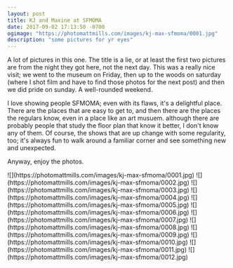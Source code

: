 ```yaml
---
layout: post
title: KJ and Maxine at SFMOMA
date: 2017-09-02 17:13:50 -0700
ogimage: "https://photomattmills.com/images/kj-max-sfmoma/0001.jpg"
description: "some pictures for yr eyes"
---
```


A lot of pictures in this one. The title is a lie, or at least the first two pictures are from the night they got here, not the next day. This was a really nice visit; we went to the museum on Friday, then up to the woods on saturday (where I shot film and have to find those photos for the next post) and then we did pride on sunday. A well-rounded weekend.

I love showing people SFMOMA; even with its flaws, it's a delightful place. There are the places that are easy to get to, and then there are the places the regulars know, even in a place like an art musuem. although there are probably people that study the floor plan that know it better, I don't know any of them. Of course, the shows that are up change with some regularity, too; it's always fun to walk around a familiar corner and see something new and unexpected.

Anyway, enjoy the photos.

<span style="display:block;" class="center">
  ![](https://photomattmills.com/images/kj-max-sfmoma/0001.jpg)
<span class="caption"></span>
![](https://photomattmills.com/images/kj-max-sfmoma/0002.jpg)
<span class="caption"></span>
![](https://photomattmills.com/images/kj-max-sfmoma/0003.jpg)
<span class="caption"></span>
![](https://photomattmills.com/images/kj-max-sfmoma/0004.jpg)
<span class="caption"></span>
![](https://photomattmills.com/images/kj-max-sfmoma/0005.jpg)
<span class="caption"></span>
![](https://photomattmills.com/images/kj-max-sfmoma/0006.jpg)
<span class="caption"></span>
![](https://photomattmills.com/images/kj-max-sfmoma/0007.jpg)
<span class="caption"></span>
![](https://photomattmills.com/images/kj-max-sfmoma/0008.jpg)
<span class="caption"></span>
![](https://photomattmills.com/images/kj-max-sfmoma/0009.jpg)
<span class="caption"></span>
![](https://photomattmills.com/images/kj-max-sfmoma/0010.jpg)
<span class="caption"></span>
![](https://photomattmills.com/images/kj-max-sfmoma/0011.jpg)
<span class="caption"></span>
![](https://photomattmills.com/images/kj-max-sfmoma/0012.jpg)
<span class="caption"></span>
</span>
